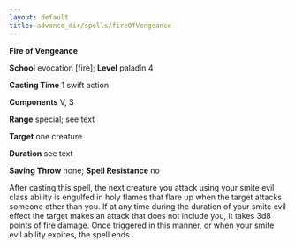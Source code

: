```yaml
---
layout: default
title: advance_dir/spells/fireOfVengeance
---
```

 **Fire of Vengeance**

**School** evocation [fire]; **Level** paladin 4

**Casting Time** 1 swift action

**Components** V, S

**Range** special; see text

**Target** one creature

**Duration** see text

**Saving Throw** none; **Spell Resistance** no

After casting this spell, the next creature you attack using your smite evil class ability is engulfed in holy flames that flare up when the target attacks someone other than you. If at any time during the duration of your smite evil effect the target makes an attack that does not include you, it takes 3d8 points of fire damage. Once triggered in this manner, or when your smite evil ability expires, the spell ends.

